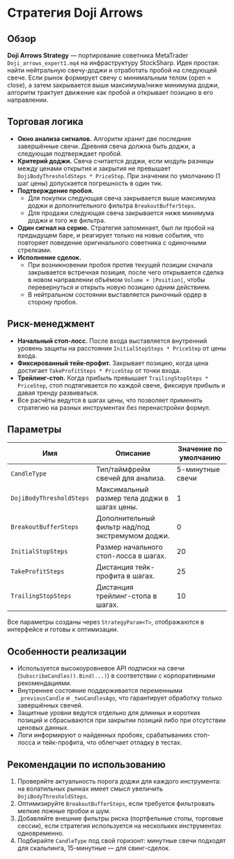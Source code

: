 # Стратегия Doji Arrows

## Обзор
**Doji Arrows Strategy** — портирование советника MetaTrader `Doji_arrows_expert1.mq4` на инфраструктуру StockSharp. Идея простая: найти нейтральную свечу-доджи и отработать пробой на следующей свече. Если рынок формирует свечу с минимальным телом (open ≈ close), а затем закрывается выше максимума/ниже минимума доджи, алгоритм трактует движение как пробой и открывает позицию в его направлении.

## Торговая логика
- **Окно анализа сигналов.** Алгоритм хранит две последние завершённые свечи. Древняя свеча должна быть доджи, а следующая подтверждает пробой.
- **Критерий доджи.** Свеча считается доджи, если модуль разницы между ценами открытия и закрытия не превышает `DojiBodyThresholdSteps * PriceStep`. При значении по умолчанию (1 шаг цены) допускается погрешность в один тик.
- **Подтверждение пробоя.**
  - Для покупки следующая свеча закрывается выше максимума доджи и дополнительного фильтра `BreakoutBufferSteps`.
  - Для продажи следующая свеча закрывается ниже минимума доджи и того же фильтра.
- **Один сигнал на серию.** Стратегия запоминает, был ли пробой на предыдущем баре, и реагирует только на новые события, что повторяет поведение оригинального советника с одиночными стрелками.
- **Исполнение сделок.**
  - При возникновении пробоя против текущей позиции сначала закрывается встречная позиция, после чего открывается сделка в новом направлении объёмом `Volume + |Position|`, чтобы перевернуться и открыть новую позицию одним действием.
  - В нейтральном состоянии выставляется рыночный ордер в сторону пробоя.

## Риск-менеджмент
- **Начальный стоп-лосс.** После входа выставляется внутренний уровень защиты на расстоянии `InitialStopSteps * PriceStep` от цены входа.
- **Фиксированный тейк-профит.** Закрывает позицию, когда цена достигает `TakeProfitSteps * PriceStep` от точки входа.
- **Трейлинг-стоп.** Когда прибыль превышает `TrailingStopSteps * PriceStep`, стоп подтягивается по каждой свече, фиксируя прибыль и давая тренду развиваться.
- Все расчёты ведутся в шагах цены, что позволяет применять стратегию на разных инструментах без перенастройки формул.

## Параметры
| Имя | Описание | Значение по умолчанию |
| --- | --- | --- |
| `CandleType` | Тип/таймфрейм свечей для анализа. | 5-минутные свечи |
| `DojiBodyThresholdSteps` | Максимальный размер тела доджи в шагах цены. | 1 |
| `BreakoutBufferSteps` | Дополнительный фильтр над/под экстремумом доджи. | 0 |
| `InitialStopSteps` | Размер начального стоп-лосса в шагах. | 20 |
| `TakeProfitSteps` | Дистанция тейк-профита в шагах. | 25 |
| `TrailingStopSteps` | Дистанция трейлинг-стопа в шагах. | 10 |

Все параметры созданы через `StrategyParam<T>`, отображаются в интерфейсе и готовы к оптимизации.

## Особенности реализации
- Используется высокоуровневое API подписки на свечи (`SubscribeCandles().Bind(...)`) в соответствии с корпоративными рекомендациями.
- Внутреннее состояние поддерживается переменными `_previousCandle` и `_twoCandlesAgo`, что гарантирует обработку только завершённых свечей.
- Защитные уровни ведутся отдельно для длинных и коротких позиций и сбрасываются при закрытии позиций либо при отсутствии ценовых данных.
- Логи информируют о найденных пробоях, срабатываниях стоп-лосса и тейк-профита, что облегчает отладку в тестах.

## Рекомендации по использованию
1. Проверяйте актуальность порога доджи для каждого инструмента: на волатильных рынках имеет смысл увеличить `DojiBodyThresholdSteps`.
2. Оптимизируйте `BreakoutBufferSteps`, если требуется фильтровать мелкие ложные пробои и шум.
3. Добавляйте внешние фильтры риска (портфельные стопы, торговые сессии), если стратегия используется на нескольких инструментах одновременно.
4. Подбирайте `CandleType` под свой горизонт: минутные свечи подходят для скальпинга, 15-минутные — для свинг-сделок.
